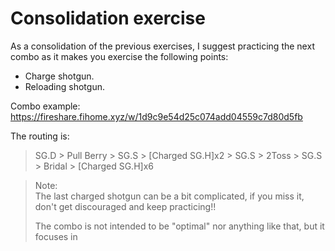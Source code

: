# Consolidation exercise

As a consolidation of the previous exercises, I suggest practicing the next combo as it makes you exercise the following points:

- Charge shotgun.
- Reloading shotgun.

Combo example:
https://fireshare.fihome.xyz/w/1d9c9e54d25c074add04559c7d80d5fb

The routing is:

> SG.D > Pull Berry > SG.S > [Charged SG.H]x2 > SG.S > 2Toss > SG.S > Bridal > [Charged SG.H]x6

> Note:\
> The last charged shotgun can be a bit complicated, if you miss it, don't get discouraged and keep practicing!!
>
> The combo is not intended to be "optimal" nor anything like that, but it focuses in 
